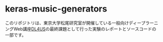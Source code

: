 # keras-music-generators

このリポジトリは、東京大学松尾研究室が開催している一般向けディープラーニングWeb講座[DL4US](http://dl4us.com)の最終課題として行った実験のレポートとソースコードの一部です。
